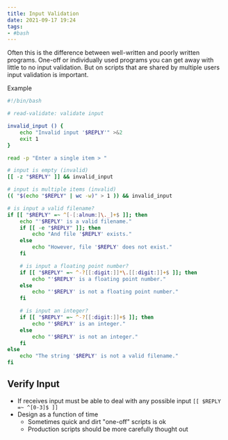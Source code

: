 ```yaml
---
title: Input Validation
date: 2021-09-17 19:24
tags:
- #bash
---
```


Often this is the difference between well-written and poorly written
programs. One-off or individually used programs you can get away with
little to no input validation. But on scripts that are shared by
multiple users input validation is important.

<span class="label">Example</span>

``` bash
#!/bin/bash

# read-validate: validate input

invalid_input () {
    echo "Invalid input '$REPLY'" >&2
    exit 1
}

read -p "Enter a single item > "

# input is empty (invalid)
[[ -z "$REPLY" ]] && invalid_input

# input is multiple items (invalid)
(( "$(echo "$REPLY" | wc -w)" > 1 )) && invalid_input

# is input a valid filename?
if [[ "$REPLY" =~ ^[-[:alnum:]\._]+$ ]]; then
    echo "'$REPLY' is a valid filename."
    if [[ -e "$REPLY" ]]; then
        echo "And file '$REPLY' exists."
    else
        echo "However, file '$REPLY' does not exist."
    fi

    # is input a floating point number?
    if [[ "$REPLY" =~ ^-?[[:digit:]]*\.[[:digit:]]+$ ]]; then
        echo "'$REPLY' is a floating point number."
    else
        echo "'$REPLY' is not a floating point number."
    fi

    # is input an integer?
    if [[ "$REPLY" =~ ^-?[[:digit:]]+$ ]]; then
        echo "'$REPLY' is an integer."
    else
        echo "'$REPLY' is not an integer."
    fi
else
    echo "The string '$REPLY' is not a valid filename."
fi
```

## Verify Input

* If receives input must be able to deal with any possible input `[[
  $REPLY =~ ^[0-3]$ ]]`
* Design as a function of time
  + Sometimes quick and dirt "one-off" scripts is ok
  + Production scripts should be more carefully thought out
